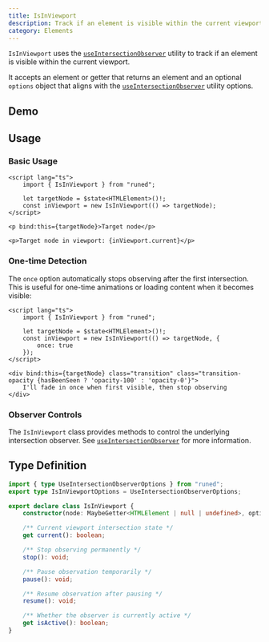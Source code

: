 ```yaml
---
title: IsInViewport
description: Track if an element is visible within the current viewport.
category: Elements
---
```


<script>
import Demo from '$lib/components/demos/is-in-viewport.svelte';
</script>

`IsInViewport` uses the [`useIntersectionObserver`](/docs/utilities/use-intersection-observer)
utility to track if an element is visible within the current viewport.

It accepts an element or getter that returns an element and an optional `options` object that aligns
with the [`useIntersectionObserver`](/docs/utilities/use-intersection-observer) utility options.

## Demo

<Demo />

## Usage

### Basic Usage

```svelte
<script lang="ts">
	import { IsInViewport } from "runed";

	let targetNode = $state<HTMLElement>()!;
	const inViewport = new IsInViewport(() => targetNode);
</script>

<p bind:this={targetNode}>Target node</p>

<p>Target node in viewport: {inViewport.current}</p>
```

### One-time Detection

The `once` option automatically stops observing after the first intersection. This is useful for
one-time animations or loading content when it becomes visible:

```svelte
<script lang="ts">
	import { IsInViewport } from "runed";

	let targetNode = $state<HTMLElement>()!;
	const inViewport = new IsInViewport(() => targetNode, {
		once: true
	});
</script>

<div bind:this={targetNode} class="transition" class="transition-opacity {hasBeenSeen ? 'opacity-100' : 'opacity-0'}">
	I'll fade in once when first visible, then stop observing
</div>
```

### Observer Controls

The `IsInViewport` class provides methods to control the underlying intersection observer. See
[`useIntersectionObserver`](/docs/utilities/use-intersection-observer#usage) for more information.

## Type Definition

```ts
import { type UseIntersectionObserverOptions } from "runed";
export type IsInViewportOptions = UseIntersectionObserverOptions;

export declare class IsInViewport {
	constructor(node: MaybeGetter<HTMLElement | null | undefined>, options?: IsInViewportOptions);

	/** Current viewport intersection state */
	get current(): boolean;

	/** Stop observing permanently */
	stop(): void;

	/** Pause observation temporarily */
	pause(): void;

	/** Resume observation after pausing */
	resume(): void;

	/** Whether the observer is currently active */
	get isActive(): boolean;
}
```

<!-- Ensure the page can scroll so the target can be outside of the viewport -->
<div class="h-[500px]"></div>
